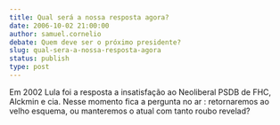 ```yaml
---
title: Qual será a nossa resposta agora?
date: 2006-10-02 21:00:00
author: samuel.cornelio
debate: Quem deve ser o próximo presidente?
slug: qual-sera-a-nossa-resposta-agora
status: publish 
type: post
---
```


Em 2002 Lula foi a resposta a insatisfação ao Neoliberal PSDB de FHC, Alckmin e cia. Nesse momento fica a pergunta no ar : retornaremos ao velho esquema, ou manteremos o atual com tanto roubo revelad?
